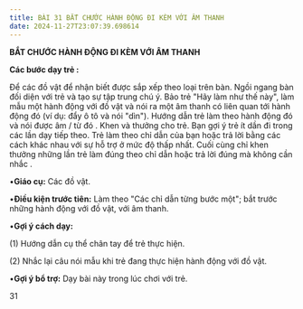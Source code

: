 ```yaml
---
title: BÀI 31 BẮT CHƯỚC HÀNH ĐỘNG ĐI KÈM VỚI ÂM THANH
date: 2024-11-27T23:07:39.698614
---
```


**BẮT CHƯỚC HÀNH ĐỘNG ĐI KÈM VỚI ÂM THANH**

**Các bước dạy trẻ :**

Để các đồ vật để nhận biết được sắp xếp theo loại trên bàn. Ngồi ngang
bàn đối diện với trẻ và tạo sự tập trung chú ý. Bảo trẻ "Hãy làm như
thế này", làm mẫu một hành động với đồ vật và nói ra một âm thanh có
liên quan tới hành động đó (ví dụ: đẩy ô tô và nói "dìn"). Hướng dẫn
trẻ làm theo hành động đó và nói được âm / từ đó . Khen và thưởng cho
trẻ. Bạn gợi ý trẻ ít dần đi trong các lần dạy tiếp theo. Trẻ làm theo
chỉ dẫn của bạn hoặc trả lời bằng các cách khác nhau với sự hỗ trợ ở
mức độ thấp nhất. Cuối cùng chỉ khen thưởng những lần trẻ làm đúng
theo chỉ dẫn hoặc trả lời đúng mà không cần nhắc .

•**Giáo cụ:** Các đồ vật.

•**Điều kiện trước tiên:** Làm theo "Các chỉ dẫn từng bước một"; bắt
trước những hành động với đồ vật, với âm thanh.

•**Gợi ý cách dạy:**

(1) Hướng dẫn cụ thể chân tay để trẻ thực hiện.

(2) Nhắc lại câu nói mẫu khi trẻ đang thực hiện hành động với đồ
vật.

•**Gợi ý bổ trợ:** Dạy bài này trong lúc chơi với trẻ.

31

